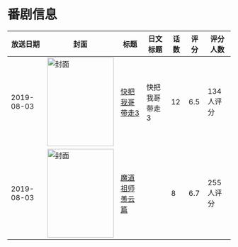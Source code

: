 # 番剧信息

|放送日期|封面|标题|日文标题|话数|评分|评分人数|
|---|---|---|---|---|---|---|
|2019-08-03|<img src="https://lain.bgm.tv/pic/cover/c/fe/6a/287316_4s15z.jpg" alt="封面" style="width:150px;height:200px;object-fit:cover;">|[快把我哥带走3](https://bangumi.tv/subject/287316)|快把我哥带走3|12|6.5|134人评分|
|2019-08-03|<img src="https://lain.bgm.tv/pic/cover/c/68/58/262519_66MnE.jpg" alt="封面" style="width:150px;height:200px;object-fit:cover;">|[魔道祖师 羡云篇](https://bangumi.tv/subject/262519)||8|6.7|255人评分|

